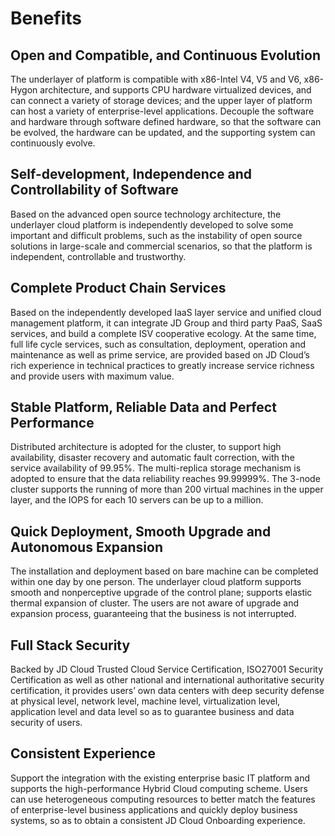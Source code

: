 # Benefits

## Open and Compatible, and Continuous Evolution

The underlayer of platform is compatible with x86-Intel V4, V5 and V6, x86-Hygon architecture, and supports CPU hardware virtualized devices, and can connect a variety of storage devices; and the upper layer of platform can host a variety of enterprise-level applications. Decouple the software and hardware through software defined hardware, so that the software can be evolved, the hardware can be updated, and the supporting system can continuously evolve.

## Self-development, Independence and Controllability of Software

Based on the advanced open source technology architecture, the underlayer cloud platform is independently developed to solve some important and difficult problems, such as the instability of open source solutions in large-scale and commercial scenarios, so that the platform is independent, controllable and trustworthy.

## Complete Product Chain Services

Based on the independently developed IaaS layer service and unified cloud management platform, it can integrate JD Group and third party PaaS, SaaS services, and build a complete ISV cooperative ecology. At the same time, full life cycle services, such as consultation, deployment, operation and maintenance as well as prime service, are provided based on JD Cloud’s rich experience in technical practices to greatly increase service richness and provide users with maximum value.

## Stable Platform, Reliable Data and Perfect Performance

Distributed architecture is adopted for the cluster, to support high availability, disaster recovery and automatic fault correction, with the service availability of 99.95%. The multi-replica storage mechanism is adopted to ensure that the data reliability reaches 99.99999%. The 3-node cluster supports the running of more than 200 virtual machines in the upper layer, and the IOPS for each 10 servers can be up to a million.

## Quick Deployment, Smooth Upgrade and Autonomous Expansion

The installation and deployment based on bare machine can be completed within one day by one person. The underlayer cloud platform supports smooth and nonperceptive upgrade of the control plane; supports elastic thermal expansion of cluster. The users are not aware of upgrade and expansion process, guaranteeing that the business is not interrupted.

## Full Stack Security

Backed by JD Cloud Trusted Cloud Service Certification, ISO27001 Security Certification as well as other national and international authoritative security certification, it provides users’ own data centers with deep security defense at physical level, network level, machine level, virtualization level, application level and data level so as to guarantee business and data security of users.

## Consistent Experience

Support the integration with the existing enterprise basic IT platform and supports the high-performance Hybrid Cloud computing scheme. Users can use heterogeneous computing resources to better match the features of enterprise-level business applications and quickly deploy business systems, so as to obtain a consistent JD Cloud Onboarding experience.

